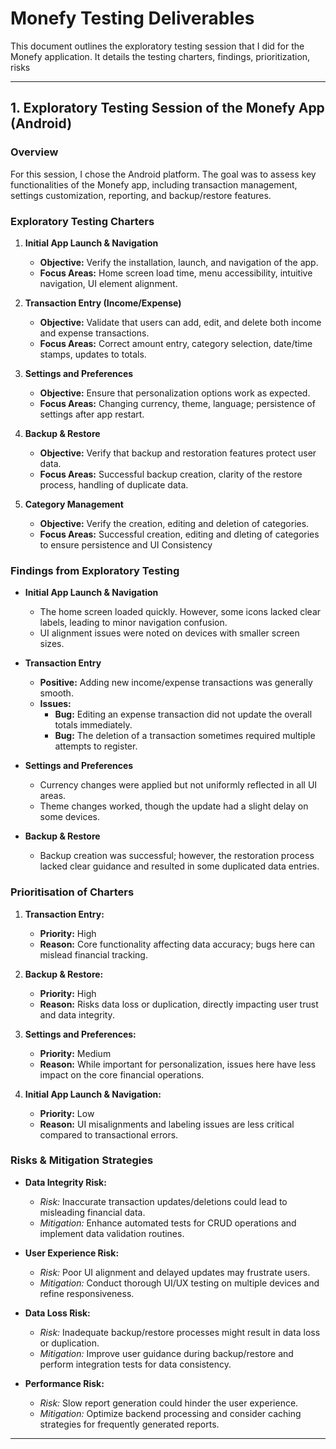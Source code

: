 # Monefy Testing Deliverables

This document outlines the exploratory testing session that I did for the Monefy application. It details the testing charters, findings, prioritization, risks

---

## 1. Exploratory Testing Session of the Monefy App (Android)

### Overview
For this session, I chose the Android platform. The goal was to assess key functionalities of the Monefy app, including transaction management, settings customization, reporting, and backup/restore features.

### Exploratory Testing Charters

1. **Initial App Launch & Navigation**
   - **Objective:** Verify the installation, launch, and navigation of the app.
   - **Focus Areas:** Home screen load time, menu accessibility, intuitive navigation, UI element alignment.
   
2. **Transaction Entry (Income/Expense)**
   - **Objective:** Validate that users can add, edit, and delete both income and expense transactions.
   - **Focus Areas:** Correct amount entry, category selection, date/time stamps, updates to totals.

3. **Settings and Preferences**
   - **Objective:** Ensure that personalization options work as expected.
   - **Focus Areas:** Changing currency, theme, language; persistence of settings after app restart.

4. **Backup & Restore**
   - **Objective:** Verify that backup and restoration features protect user data.
   - **Focus Areas:** Successful backup creation, clarity of the restore process, handling of duplicate data.

5. **Category Management**
   - **Objective:** Verify the creation, editing and deletion of categories.
   - **Focus Areas:** Successful creation, editing and dleting of categories to ensure persistence
   and UI Consistency

### Findings from Exploratory Testing

- **Initial App Launch & Navigation**
  - The home screen loaded quickly. However, some icons lacked clear labels, leading to minor navigation confusion.
  - UI alignment issues were noted on devices with smaller screen sizes.

- **Transaction Entry**
  - **Positive:** Adding new income/expense transactions was generally smooth.
  - **Issues:** 
    - **Bug:** Editing an expense transaction did not update the overall totals immediately.
    - **Bug:** The deletion of a transaction sometimes required multiple attempts to register.
  
- **Settings and Preferences**
  - Currency changes were applied but not uniformly reflected in all UI areas.
  - Theme changes worked, though the update had a slight delay on some devices.

  
- **Backup & Restore**
  - Backup creation was successful; however, the restoration process lacked clear guidance and resulted in some duplicated data entries.

### Prioritisation of Charters

1. **Transaction Entry:**  
   - **Priority:** High  
   - **Reason:** Core functionality affecting data accuracy; bugs here can mislead financial tracking.
   
2. **Backup & Restore:**  
   - **Priority:** High  
   - **Reason:** Risks data loss or duplication, directly impacting user trust and data integrity.
   
3. **Settings and Preferences:**  
   - **Priority:** Medium  
   - **Reason:** While important for personalization, issues here have less impact on the core financial operations.
   
   
5. **Initial App Launch & Navigation:**  
   - **Priority:** Low  
   - **Reason:** UI misalignments and labeling issues are less critical compared to transactional errors.

### Risks & Mitigation Strategies

- **Data Integrity Risk:**  
  - *Risk:* Inaccurate transaction updates/deletions could lead to misleading financial data.  
  - *Mitigation:* Enhance automated tests for CRUD operations and implement data validation routines.

- **User Experience Risk:**  
  - *Risk:* Poor UI alignment and delayed updates may frustrate users.  
  - *Mitigation:* Conduct thorough UI/UX testing on multiple devices and refine responsiveness.

- **Data Loss Risk:**  
  - *Risk:* Inadequate backup/restore processes might result in data loss or duplication.  
  - *Mitigation:* Improve user guidance during backup/restore and perform integration tests for data consistency.

- **Performance Risk:**  
  - *Risk:* Slow report generation could hinder the user experience.  
  - *Mitigation:* Optimize backend processing and consider caching strategies for frequently generated reports.

---
